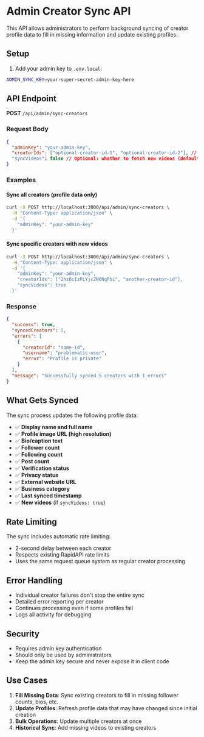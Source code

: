 # Admin Creator Sync API

This API allows administrators to perform background syncing of creator profile data to fill in missing information and update existing profiles.

## Setup

1. Add your admin key to `.env.local`:
```bash
ADMIN_SYNC_KEY=your-super-secret-admin-key-here
```

## API Endpoint

**POST** `/api/admin/sync-creators`

### Request Body

```json
{
  "adminKey": "your-admin-key",
  "creatorIds": ["optional-creator-id-1", "optional-creator-id-2"], // Optional: specific creators to sync
  "syncVideos": false // Optional: whether to fetch new videos (default: false)
}
```

### Examples

#### Sync all creators (profile data only)
```bash
curl -X POST http://localhost:3000/api/admin/sync-creators \
  -H "Content-Type: application/json" \
  -d '{
    "adminKey": "your-admin-key"
  }'
```

#### Sync specific creators with new videos
```bash
curl -X POST http://localhost:3000/api/admin/sync-creators \
  -H "Content-Type: application/json" \
  -d '{
    "adminKey": "your-admin-key",
    "creatorIds": ["2hz8cIzPLYjcZN6NqPbi", "another-creator-id"],
    "syncVideos": true
  }'
```

### Response

```json
{
  "success": true,
  "syncedCreators": 5,
  "errors": [
    {
      "creatorId": "some-id",
      "username": "problematic-user",
      "error": "Profile is private"
    }
  ],
  "message": "Successfully synced 5 creators with 1 errors"
}
```

## What Gets Synced

The sync process updates the following profile data:
- ✅ **Display name and full name**
- ✅ **Profile image URL (high resolution)**
- ✅ **Bio/caption text**
- ✅ **Follower count**
- ✅ **Following count**  
- ✅ **Post count**
- ✅ **Verification status**
- ✅ **Privacy status**
- ✅ **External website URL**
- ✅ **Business category**
- ✅ **Last synced timestamp**
- ✅ **New videos** (if `syncVideos: true`)

## Rate Limiting

The sync includes automatic rate limiting:
- 2-second delay between each creator
- Respects existing RapidAPI rate limits
- Uses the same request queue system as regular creator processing

## Error Handling

- Individual creator failures don't stop the entire sync
- Detailed error reporting per creator
- Continues processing even if some profiles fail
- Logs all activity for debugging

## Security

- Requires admin key authentication
- Should only be used by administrators
- Keep the admin key secure and never expose it in client code

## Use Cases

1. **Fill Missing Data**: Sync existing creators to fill in missing follower counts, bios, etc.
2. **Update Profiles**: Refresh profile data that may have changed since initial creation
3. **Bulk Operations**: Update multiple creators at once
4. **Historical Sync**: Add missing videos to existing creators